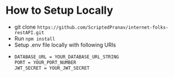 # How to Setup Locally
- git clone `https://github.com/ScriptedPranav/internet-folks-restAPI.git`
- Run `npm install`
- Setup .env file locally with following URIs
- ```bash
  DATABASE_URL = YOUR_DATABASE_URL_STRING
  PORT = YOUR_PORT_NUMBER
  JWT_SECRET = YOUR_JWT_SECRET
  ```
